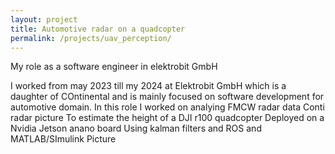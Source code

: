 ```yaml
---
layout: project
title: Automotive radar on a quadcopter
permalink: /projects/uav_perception/
---
```


My role as a software engineer in elektrobit GmbH

I worked from may 2023 till my 2024 at Elektrobit GmbH which is a daughter of COntinental and is mainly focused on software development for automotive domain.
In this role I worked on analying FMCW radar data
Conti radar picture
To estimate the height of a DJI r100 quadcopter
Deployed on a Nvidia Jetson anano board
Using kalman filters and ROS and MATLAB/SImulink
Picture


